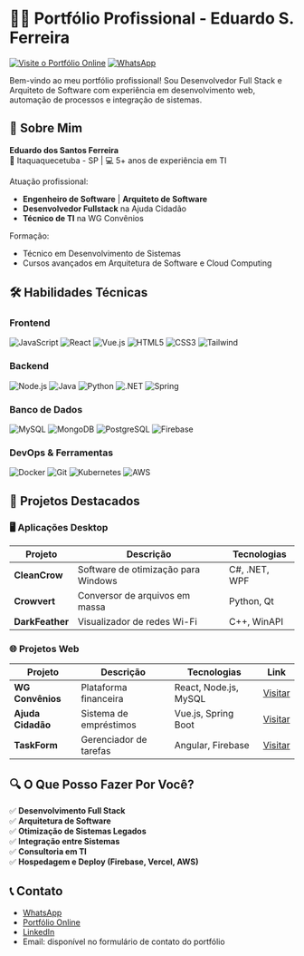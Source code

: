# 👨‍💻 Portfólio Profissional - Eduardo S. Ferreira

[![Visite o Portfólio Online](https://img.shields.io/badge/🌐-Visite%20o%20Portf%C3%B3lio-blue)](https://eduardodossantosferreira.github.io/portfolio/)
[![WhatsApp](https://img.shields.io/badge/📞-Contato%20via%20WhatsApp-green)](https://wa.me/5513981492795)

Bem-vindo ao meu portfólio profissional! Sou Desenvolvedor Full Stack e Arquiteto de Software com experiência em desenvolvimento web, automação de processos e integração de sistemas.

## 🚀 Sobre Mim

**Eduardo dos Santos Ferreira**  
📍 Itaquaquecetuba - SP | 💻 5+ anos de experiência em TI

Atuação profissional:
- **Engenheiro de Software** | **Arquiteto de Software**
- **Desenvolvedor Fullstack** na Ajuda Cidadão
- **Técnico de TI** na WG Convênios

Formação:
- Técnico em Desenvolvimento de Sistemas
- Cursos avançados em Arquitetura de Software e Cloud Computing

## 🛠 Habilidades Técnicas

### Frontend
![JavaScript](https://img.shields.io/badge/-JavaScript-F7DF1E?logo=javascript&logoColor=black)
![React](https://img.shields.io/badge/-React-61DAFB?logo=react&logoColor=black)
![Vue.js](https://img.shields.io/badge/-Vue.js-4FC08D?logo=vuedotjs&logoColor=white)
![HTML5](https://img.shields.io/badge/-HTML5-E34F26?logo=html5&logoColor=white)
![CSS3](https://img.shields.io/badge/-CSS3-1572B6?logo=css3&logoColor=white)
![Tailwind](https://img.shields.io/badge/-Tailwind_CSS-06B6D4?logo=tailwindcss&logoColor=white)

### Backend
![Node.js](https://img.shields.io/badge/-Node.js-339933?logo=nodedotjs&logoColor=white)
![Java](https://img.shields.io/badge/-Java-007396?logo=java&logoColor=white)
![Python](https://img.shields.io/badge/-Python-3776AB?logo=python&logoColor=white)
![.NET](https://img.shields.io/badge/-.NET-512BD4?logo=dotnet&logoColor=white)
![Spring](https://img.shields.io/badge/-Spring_Boot-6DB33F?logo=springboot&logoColor=white)

### Banco de Dados
![MySQL](https://img.shields.io/badge/-MySQL-4479A1?logo=mysql&logoColor=white)
![MongoDB](https://img.shields.io/badge/-MongoDB-47A248?logo=mongodb&logoColor=white)
![PostgreSQL](https://img.shields.io/badge/-PostgreSQL-4169E1?logo=postgresql&logoColor=white)
![Firebase](https://img.shields.io/badge/-Firebase-FFCA28?logo=firebase&logoColor=black)

### DevOps & Ferramentas
![Docker](https://img.shields.io/badge/-Docker-2496ED?logo=docker&logoColor=white)
![Git](https://img.shields.io/badge/-Git-F05032?logo=git&logoColor=white)
![Kubernetes](https://img.shields.io/badge/-Kubernetes-326CE5?logo=kubernetes&logoColor=white)
![AWS](https://img.shields.io/badge/-AWS-232F3E?logo=amazonaws&logoColor=white)

## 💼 Projetos Destacados

### 🖥 Aplicações Desktop
| Projeto       | Descrição | Tecnologias |
|---------------|-----------|-------------|
| **CleanCrow** | Software de otimização para Windows | C#, .NET, WPF |
| **Crowvert**  | Conversor de arquivos em massa | Python, Qt |
| **DarkFeather** | Visualizador de redes Wi-Fi | C++, WinAPI |

### 🌐 Projetos Web
| Projeto | Descrição | Tecnologias | Link |
|---------|-----------|-------------|------|
| **WG Convênios** | Plataforma financeira | React, Node.js, MySQL | [Visitar]() |
| **Ajuda Cidadão** | Sistema de empréstimos | Vue.js, Spring Boot | [Visitar]() |
| **TaskForm** | Gerenciador de tarefas | Angular, Firebase | [Visitar]() |

## 🔍 O Que Posso Fazer Por Você?

✅ **Desenvolvimento Full Stack**  
✅ **Arquitetura de Software**  
✅ **Otimização de Sistemas Legados**  
✅ **Integração entre Sistemas**  
✅ **Consultoria em TI**  
✅ **Hospedagem e Deploy (Firebase, Vercel, AWS)**

## 📞 Contato

- [WhatsApp](https://wa.me/5513981492795)
- [Portfólio Online](https://eduardodossantosferreira.github.io/portfolio/)
- [LinkedIn](https://www.linkedin.com/in/eduardodossantosferreira/)
- Email: disponível no formulário de contato do portfólio